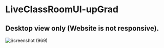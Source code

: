 # LiveClassRoomUI-upGrad

## Desktop view only (Website is not responsive).
![Screenshot (969)](https://user-images.githubusercontent.com/56466543/121185669-ebf67280-c883-11eb-9764-5b832ec37ad7.png)
